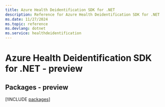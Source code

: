 ```yaml
---
title: Azure Health Deidentification SDK for .NET
description: Reference for Azure Health Deidentification SDK for .NET
ms.date: 11/27/2024
ms.topic: reference
ms.devlang: dotnet
ms.service: healthdeidentification
---
```

# Azure Health Deidentification SDK for .NET - preview
## Packages - preview
[!INCLUDE [packages](health-deidentification-index.md)]